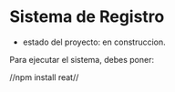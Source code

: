 <h1> Sistema de Registro</h1>

- estado del proyecto: en construccion.

Para ejecutar el sistema, debes poner:

//npm install reat//

